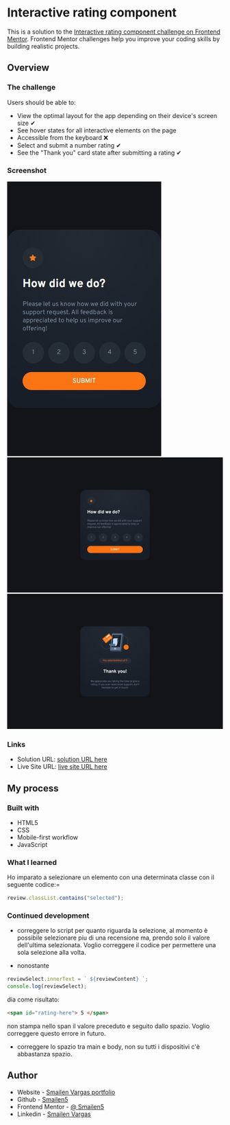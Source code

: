 # Interactive rating component

This is a solution to the [Interactive rating component challenge on Frontend Mentor](https://www.frontendmentor.io/challenges/interactive-rating-component-koxpeBUmI). Frontend Mentor challenges help you improve your coding skills by building realistic projects.

## Overview

### The challenge

Users should be able to:

- View the optimal layout for the app depending on their device's screen size ✔
- See hover states for all interactive elements on the page
- Accessible from the keyboard ❌
- Select and submit a number rating ✔
- See the "Thank you" card state after submitting a rating ✔

### Screenshot

![smartphone](./screenshots/smartphone.jpeg)
![desktop](./screenshots/desktop.jpeg)
![desktop](./screenshots/desktop-message.jpeg)

### Links

- Solution URL: [solution URL here](https://github.com/Smailen5/Frontend-Mentor-Challenge/tree/main/packages/interactive-rating-component-main-main)
- Live Site URL: [live site URL here](https://smailen5.github.io/Frontend-Mentor-Challenge/interactive-rating-component-main-main/)

## My process

### Built with

- HTML5
- CSS
- Mobile-first workflow
- JavaScript

### What I learned

Ho imparato a selezionare un elemento con una determinata classe con il seguente codice:=

```js
review.classList.contains("selected");
```

### Continued development

- correggere lo script per quanto riguarda la selezione, al momento è possibile selezionare piu di una recensione ma, prendo solo il valore dell'ultima selezionata. Voglio correggere il codice per permettere una sola selezione alla volta.

- nonostante

```js
reviewSelect.innerText = ` ${reviewContent} `;
console.log(reviewSelect);
```

dia come risultato:

```html
<span id="rating-here"> 5 </span>
```

non stampa nello span il valore preceduto e seguito dallo spazio. Voglio correggere questo errore in futuro.

- correggere lo spazio tra main e body, non su tutti i dispositivi c'è abbastanza spazio.

## Author

- Website - [Smailen Vargas portfolio](https://smailenvargas.com/)
- Github - [Smailen5](https://github.com/Smailen5)
- Frontend Mentor - [@ Smailen5](https://www.frontendmentor.io/profile/Smailen5)
- Linkedin - [Smailen Vargas](https://www.linkedin.com/in/smailen-vargas/)
